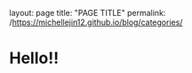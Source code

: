 layout: page
title: "PAGE TITLE"
permalink: /https://michellejin12.github.io/blog/categories/

<h1>Hello!! </h1>
